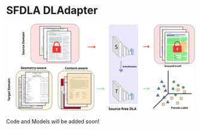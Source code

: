 # SFDLA DLAdapter


![SFDLA DLAdapter](sfdla_overview.svg)


Code and Models will be added soon!





